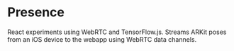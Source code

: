 # Presence

React experiments using WebRTC and TensorFlow.js. Streams ARKit poses from an iOS device to the webapp using WebRTC data channels.
